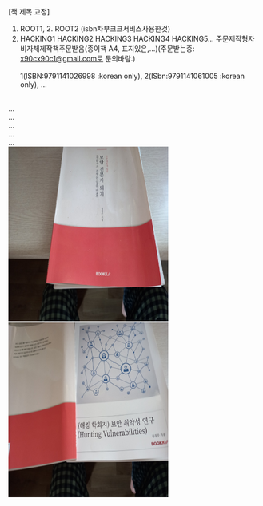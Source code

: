 [책 제목 교정]<br>
1. ROOT1, 2. ROOT2 (isbn차부크크서비스사용한것)<br>
2. HACKING1 HACKING2 HACKING3 HACKING4 HACKING5... 주문제작형자비자체제작책주문받음(종이책 A4, 표지있은,...)(주문받는중: x90cx90c1@gmail.com로 문의바람.)<br><br>
1(ISBN:9791141026998 :korean only), 2(ISbn:9791141061005 :korean only), ...<br>
<br>
...
<br>
...
<br>
...
<br>
...
<br>
...<br>
<img src="https://github.com/tkopppop/bookshare/blob/main/book1.jpeg" height=350 width=320> <img src="https://github.com/tkopppop/bookshare/blob/main/book1.2.jpeg" height=350 width=320><br>
